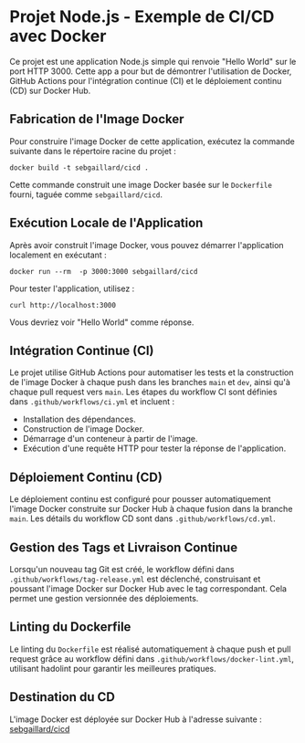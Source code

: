 # Projet Node.js - Exemple de CI/CD avec Docker

Ce projet est une application Node.js simple qui renvoie "Hello World" sur le port HTTP 3000. Cette app a pour but de démontrer l'utilisation de Docker, GitHub Actions pour l'intégration continue (CI) et le déploiement continu (CD) sur Docker Hub.

## Fabrication de l'Image Docker

Pour construire l'image Docker de cette application, exécutez la commande suivante dans le répertoire racine du projet :

`docker build -t sebgaillard/cicd .`

Cette commande construit une image Docker basée sur le `Dockerfile` fourni, taguée comme `sebgaillard/cicd`.

## Exécution Locale de l'Application

Après avoir construit l'image Docker, vous pouvez démarrer l'application localement en exécutant :

`docker run --rm  -p 3000:3000 sebgaillard/cicd`

Pour tester l'application, utilisez :

`curl http://localhost:3000`

Vous devriez voir "Hello World" comme réponse.

## Intégration Continue (CI)

Le projet utilise GitHub Actions pour automatiser les tests et la construction de l'image Docker à chaque push dans les branches `main` et `dev`, ainsi qu'à chaque pull request vers `main`. Les étapes du workflow CI sont définies dans `.github/workflows/ci.yml` et incluent :

- Installation des dépendances.
- Construction de l'image Docker.
- Démarrage d'un conteneur à partir de l'image.
- Exécution d'une requête HTTP pour tester la réponse de l'application.

## Déploiement Continu (CD)

Le déploiement continu est configuré pour pousser automatiquement l'image Docker construite sur Docker Hub à chaque fusion dans la branche `main`. Les détails du workflow CD sont dans `.github/workflows/cd.yml`.

## Gestion des Tags et Livraison Continue

Lorsqu'un nouveau tag Git est créé, le workflow défini dans `.github/workflows/tag-release.yml` est déclenché, construisant et poussant l'image Docker sur Docker Hub avec le tag correspondant. Cela permet une gestion versionnée des déploiements.

## Linting du Dockerfile

Le linting du `Dockerfile` est réalisé automatiquement à chaque push et pull request grâce au workflow défini dans `.github/workflows/docker-lint.yml`, utilisant hadolint pour garantir les meilleures pratiques.

## Destination du CD

L'image Docker est déployée sur Docker Hub à l'adresse suivante : [sebgaillard/cicd](https://hub.docker.com/r/sebgaillard/cicd/)
